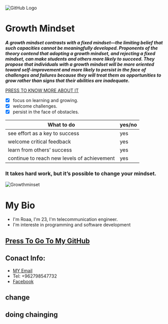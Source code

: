 
![GitHub Logo](https://th.bing.com/th/id/OIP.IUWjydGg9q7952-70vjhtQHaFj?w=238&h=180&c=7&o=5&pid=1.7)
# Growth Mindset

_***A growth mindset contrasts with a fixed mindset—the limiting belief that such capacities cannot be meaningfully developed. Proponents of the theory contend that adopting a growth mindset, and rejecting a fixed mindset, can make students and others more likely to succeed. They propose that individuals with a growth mindset will be more oriented toward self-improvement and more likely to persist in the face of challenges and failures because they will treat them as opportunities to grow rather than signs that their abilities are inadequate.***_

[PRESS TO KNOW MORE ABOUT IT](https://www.atlassian.com/blog/inside-atlassian/growth-mindset)

* [x] focus on learning and growing.
* [x] welcome challenges.
* [x] persist in the face of obstacles.

What to do | yes/no
---------- | ---------
see effort as a key to success | yes
welcome critical feedback |  yes
learn from others’ success | yes
continue to reach new levels of achievement | yes

### It takes hard work, but it’s possible to change your mindset.

![Growthminset](https://cdn-images-1.medium.com/max/1600/1*gtBu2XlLmY3lSAwamQXz0w.jpeg)

#  My Bio
* I'm Roaa, I'm 23, I'm telecommunication engineer.
* I'm intereste in programming and software development

## [Press To Go To My GitHub](https://github.com/RoaaMustafa)

## Conact Info:
* [MY Email](roaamustafa142@gmail.com)
* Tel: +962798547732
* [Facebook](facebook.com/98roaa.mustafa)
## change
## doing chainging

